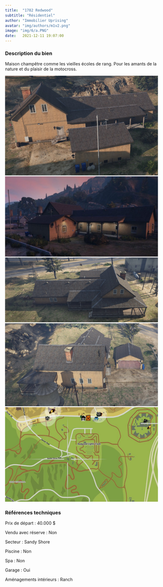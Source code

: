 ```yaml
---
title:  "1782 Redwood"
subtitle: "Résidentiel"
author: "Immobilier Uprising"
avatar: "img/authors/m1v2.png"
image: "img/6/a.PNG"
date:   2021-12-11 19:07:00
---
```


### Description du bien
Maison champêtre comme les vieilles écoles de rang. Pour les amants de la nature et du plaisir de la motocross.


<img src="img/6/a.PNG" alt="alt text" title="image Title" width="650"/>

<img src="img/6/2.PNG" alt="alt text" title="image Title" width="650"/>

<img src="img/6/3.PNG" alt="alt text" title="image Title" width="650"/>

<img src="img/6/4.PNG" alt="alt text" title="image Title" width="650"/>

<img src="img/6/map.PNG" alt="alt text" title="image Title" width="650"/>


### Références techniques
Prix de départ : 40.000 $

Vendu avec réserve : Non

Secteur : Sandy Shore

Piscine : Non

Spa : Non

Garage : Oui

Aménagements intérieurs : Ranch